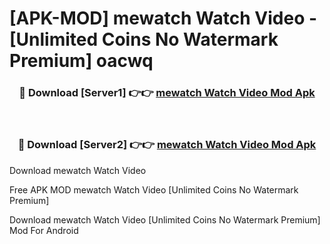 # [APK-MOD] mewatch  Watch Video - [Unlimited Coins No Watermark Premium] oacwq



<div align="center">
<h3>🔴 Download [Server1] 👉👉 <a href="https://momento.my/?title=mewatch__Watch_Video">mewatch  Watch Video Mod Apk</a></h3><br>

<h3>🔴 Download [Server2] 👉👉 <a href="https://momento.my/?title=mewatch__Watch_Video">mewatch  Watch Video Mod Apk</a></h3>
</div>



Download mewatch  Watch Video 

Free APK MOD mewatch  Watch Video [Unlimited Coins No Watermark Premium]

Download mewatch  Watch Video [Unlimited Coins No Watermark Premium] Mod For Android
